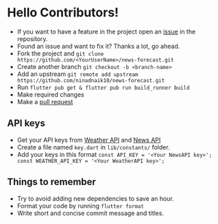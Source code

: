 # Hello Contributors!

- If you want to have a feature in the project open an [issue](https://github.com/ninadnaik10/news-forecast/issues) in the repository.
- Found an issue and want to fix it? Thanks a lot, go ahead.
- Fork the project and `git clone https://github.com/<YourUserName>/news-forecast.git`
- Create another branch `git checkout -b <branch-name>`
- Add an upstream `git remote add upstream https://github.com/ninadnaik10/news-forecast.git`
- Run `flutter pub get & flutter pub run build_runner build`
- Make required changes
- Make a [pull request](https://opensource.com/article/19/7/create-pull-request-github)

## API keys
- Get your API keys from [Weather API](https://www.weatherapi.com/) and [News API](https://newsapi.org/)
- Create a file named `key.dart` in `lib/constants/` folder.
- Add your keys in this format
`const API_KEY = '<Your NewsAPI key>';
const WEATHER_API_KEY = '<Your WeatherAPI key>';`

## Things to remember

- Try to avoid adding new dependencies to save an hour.
- Format your code by running `flutter format`
- Write short and concise commit message and titles.
